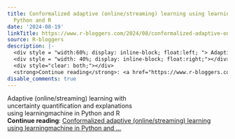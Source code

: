 ```yaml
---
title: Conformalized adaptive (online/streaming) learning using learningmachine in
  Python and R
date: '2024-08-19'
linkTitle: https://www.r-bloggers.com/2024/08/conformalized-adaptive-online-streaming-learning-using-learningmachine-in-python-and-r/
source: R-bloggers
description: |-
  <div style = "width:60%; display: inline-block; float:left; "> Adaptive (online/streaming) learning with uncertainty quantification and explanations using learningmachine in Python and R</div>
  <div style = "width: 40%; display: inline-block; float:right;"></div>
  <div style="clear: both;"></div>
  <strong>Continue reading</strong>: <a href="https://www.r-bloggers.com/2024/08/conformalized-adaptive-online-streaming-learning-using-learningmachine-in-python-and-r/">Conformalized adaptive (online/streaming) learning using learningmachine in Python and ...
disable_comments: true
---
```

<div style = "width:60%; display: inline-block; float:left; "> Adaptive (online/streaming) learning with uncertainty quantification and explanations using learningmachine in Python and R</div>
<div style = "width: 40%; display: inline-block; float:right;"></div>
<div style="clear: both;"></div>
<strong>Continue reading</strong>: <a href="https://www.r-bloggers.com/2024/08/conformalized-adaptive-online-streaming-learning-using-learningmachine-in-python-and-r/">Conformalized adaptive (online/streaming) learning using learningmachine in Python and ...